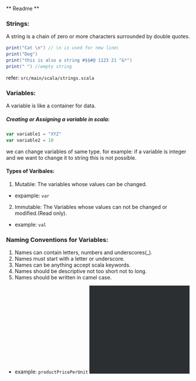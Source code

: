 ** Readme **

### Strings:
A string is a chain of zero or more characters surrounded by double quotes.

```scala code
print("Cat \n") // \n is used for new line\
print("Dog")
print("this is also a string #$$#@ 1123 21 ^&*")
print(" ") //empty string
```
refer: `src/main/scala/strings.scala`

### Variables:
A variable is like a container for data.

##### Creating or Assigning a variable in scala:
``` Scala code
var variable1 = "XYZ"
var variable2 = 10
```
we can change variables of same type.
for example:
if a variable is integer and we want to change it to string this is not possible.

#### Types of Varibales:
1. Mutable: The variables whose values can be changed.
- expample: `var`
2. Immutable: The Variables whose values can not be changed or modified.(Read only).
- example: `val`

### Naming Conventions for Variables:

1. Names can contain letters, numbers and underscores(_).
2. Names must start with a letter or underscore.
3. Names can be anything accept scala keywords.
4. Names should be descriptive not too short not to long.
5. Names should be written in camel case. 
- example: `productPricePerUnit`
![img.png](img.png)